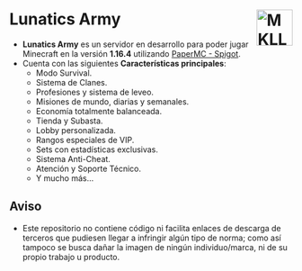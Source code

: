 # Lunatics Army <a href="#"><img src="../../blob/master/_static/Logo.png" alt="MKLL-Logo.png" title="MKLinkList" align="right" width="64" height="64"/></a>

- **Lunatics Army** es un servidor en desarrollo para poder jugar Minecraft en la versión **1.16.4** utilizando [PaperMC - Spigot](https://papermc.io/).
- Cuenta con las siguientes **Características principales**:
    - Modo Survival.
    - Sistema de Clanes.
    - Profesiones y sistema de leveo.
    - Misiones de mundo, diarias y semanales.
    - Economía totalmente balanceada.
    - Tienda y Subasta.
    - Lobby personalizada. 
    - Rangos especiales de VIP.
    - Sets con estadísticas exclusivas.
    - Sistema Anti-Cheat.
    - Atención y Soporte Técnico.
    - Y mucho más...

## Aviso
- Este repositorio no contiene código ni facilita enlaces de descarga de terceros que pudiesen llegar a infringir algún tipo de norma; como así tampoco se busca dañar la imagen de ningún individuo/marca, ni de su propio trabajo u producto.

